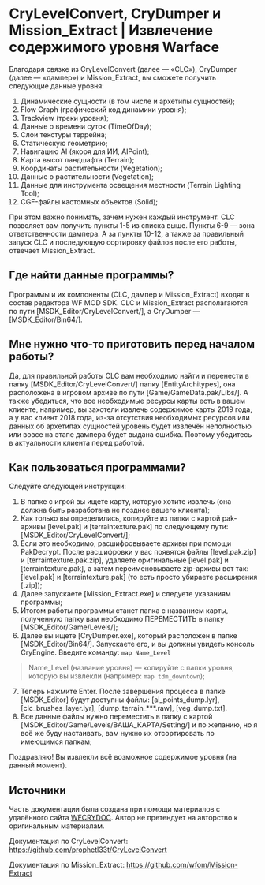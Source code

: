 # CryLevelConvert, CryDumper и Mission_Extract | Извлечение содержимого уровня Warface

Благодаря связке из CryLevelConvert (далее — «CLC»), CryDumper (далее — «дампер») и Mission_Extract, вы сможете получить следующие данные уровня:
1. Динамические сущности (в том числе и архетипы сущностей);
2. Flow Graph (графический код динамики уровня);
3. Trackview (треки уровня);
4. Данные о времени суток (TimeOfDay);
5. Слои текстуры террейна;
6. Статическую геометрию;
7. Навигацию AI (якоря для ИИ, AIPoint);
8. Карта высот ландшафта (Terrain);
9. Координаты растительности (Vegetation);
10. Данные о растительности (Vegetation);
11. Данные для инструмента освещения местности (Terrain Lighting Tool);
12. CGF-файлы кастомных объектов (Solid);

При этом важно понимать, зачем нужен каждый инструмент. CLC позволяет вам получить пункты 1-5 из списка выше. Пункты 6-9 — зона ответственности дампера. А за пункты 10-12, а также за правильный запуск CLC и последующую сортировку файлов после его работы, отвечает Mission_Extract.

## Где найти данные программы?

Программы и их компоненты (CLC, дампер и Mission_Extract) входят в состав редактора WF MOD SDK. CLC и Mission_Extract располагаются по пути \[MSDK_Editor/CryLevelConvert/\], а CryDumper — \[MSDK_Editor/Bin64/\].

## Мне нужно что-то приготовить перед началом работы?

Да, для правильной работы CLC вам необходимо найти и перенести в папку \[MSDK_Editor/CryLevelConvert/\] папку \[EntityArchitypes\], она расположена в игровом архиве по пути \[Game/GameData.pak/Libs/\]. А также убедиться, что все необходимые ресурсы карты есть в вашем клиенте, например, вы захотели извлечь содержимое карты 2019 года, а у вас клиент 2018 года, из-за отсутствия необходимых ресурсов или данных об архетипах сущностей уровень будет извлечён неполностью или вовсе на этапе дампера будет выдана ошибка. Поэтому убедитесь в актуальности клиента перед работой.

## Как пользоваться программами?

Следуйте следующей инструкции:
1. В папке с игрой вы ищете карту, которую хотите извлечь (она должна быть разработана не позднее вашего клиента);
2. Как только вы определились, копируйте из папки с картой pak-архивы \[level.pak\] и \[terraintexture.pak\] по следующему пути: \[MSDK_Editor/CryLevelConvert/\];
3. Если это необходимо, расшифровываете архивы при помощи PakDecrypt. После расшифровки у вас появятся файлы \[level.pak.zip\] и \[terraintexture.pak.zip\], удаляете оригинальные \[level.pak\] и \[terraintexture.pak\], а затем переименовываете zip-архивы вот так: \[level.pak\] и \[terraintexture.pak\] (то есть просто убираете расширения \[.zip\]);
4. Далее запускаете \[Mission_Extract.exe\] и следуете указаниям программы;
5. Итогом работы программы станет папка с названием карты, полученную папку вам необходимо ПЕРЕМЕСТИТЬ в папку \[MSDK_Editor/Game/Levels/\];
6. Далее вы ищете \[CryDumper.exe\], который расположен в папке \[MSDK_Editor/Bin64/\]. Запускаете его, и вы должны увидеть консоль CryEngine. Введите команду: ``` map Name_Level ```

> Name_Level (название уровня) — копируйте с папки уровня, которую вы извлекли (например: ``` map tdm_downtown ```);

7. Теперь нажмите Enter. После завершения процесса в папке \[MSDK_Editor\] будут доступны файлы: \[ai_points_dump.lyr\], \[clc_brushes_layer.lyr\], \[dump_terrain_***.raw\], \[veg_dump.txt\].
8. Все данные файлы нужно переместить в папку с картой \[MSDK_Editor/Game/Levels/ВАША_КАРТА/Setting/\] и по желанию, но я всё же буду настаивать, вам нужно их отсортировать по имеющимся папкам;

Поздравляю! Вы извлекли всё возможное содержимое уровня (на данный момент).

## Источники

Часть документации была создана при помощи материалов с удалённого сайта [WFCRYDOC](https://wfcrydoc.fandom.com/ru/wiki/CryLevelConvert_и_CryDumper). Автор не претендует на авторство к оригинальным материалам.

Документация по CryLevelConvert: https://github.com/prophetl33t/CryLevelConvert

Документация по Mission_Extract: https://github.com/wfom/Mission-Extract
